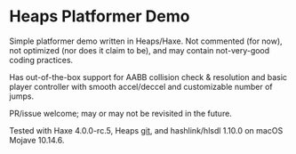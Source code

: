 # Heaps Platformer Demo

Simple platformer demo written in Heaps/Haxe.
Not commented (for now), not optimized (nor does it claim to be), and may contain not-very-good coding practices.

Has out-of-the-box support for AABB collision check & resolution and basic player controller with smooth accel/deccel and customizable number of jumps.

PR/issue welcome; may or may not be revisited in the future.

Tested with Haxe 4.0.0-rc.5, Heaps [git](https://github.com/HeapsIO/heaps/tree/b66d51e013b0e6630154d4cb062ad4c8345bace9), and hashlink/hlsdl 1.10.0 on macOS Mojave 10.14.6.
